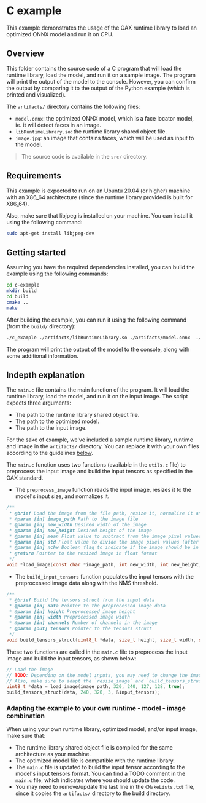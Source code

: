 # C example

This example demonstrates the usage of the OAX runtime library to load an optimized ONNX model and run it on CPU.

## Overview

This folder contains the source code of a C program that will load the runtime library, load the model, and run it on a
sample image.
The program will print the output of the model to the console. However, you can confirm the output by comparing it to
the output of the Python example (which is printed and visualized).

The `artifacts/` directory contains the following files:

- `model.onnx`: the optimized ONNX model, which is a face locator model, ie. it will detect faces in an image.
- `libRuntimeLibrary.so`: the runtime library shared object file.
- `image.jpg`: an image that contains faces, which will be used as input to the model.

> The source code is available in the `src/` directory.

## Requirements

This example is expected to run on an Ubuntu 20.04 (or higher) machine with an X86_64 architecture (since the runtime
library provided is built for X86_64).

Also, make sure that libjpeg is installed on your machine. You can install it using the following command:

```bash
sudo apt-get install libjpeg-dev
```

## Getting started

Assuming you have the required dependencies installed, you can build the example using the following commands:

```bash
cd c-example
mkdir build
cd build
cmake ..
make
```

After building the example, you can run it using the following command (from the `build/` directory):

```bash
./c_example ./artifacts/libRuntimeLibrary.so ./artifacts/model.onnx  ./artifacts/image.jpg
```

The program will print the output of the model to the console, along with some additional information.

## Indepth explanation

The `main.c` file contains the main function of the program. It will load the runtime library, load the model, and run
it on the input image. The script expects three arguments:

- The path to the runtime library shared object file.
- The path to the optimized model.
- The path to the input image.

For the sake of example, we've included a sample runtime library, runtime and image in the `artifacts/` directory.
You can replace it with your own files according to the
guidelines [below](#adapting-the-example-to-your-own-runtime---model---image-combination).

The `main.c` function uses two functions (available in the `utils.c` file) to preprocess the input image and build the
input tensors as specified in the OAX standard.

- The `preprocess_image` function reads the input image, resizes it to the model's input size, and normalizes it.

```c
/**
 * @brief Load the image from the file path, resize it, normalize it and convert it to float.
 * @param [in] image_path Path to the image file
 * @param [in] new_width Desired width of the image
 * @param [in] new_height Desired height of the image
 * @param [in] mean Float value to subtract from the image pixel values
 * @param [in] std Float value to divide the image pixel values (after mean subtraction)
 * @param [in] nchw Boolean flag to indicate if the image should be in NCHW or NHWC format
 * @return Pointer to the resized image in float format
 */
void *load_image(const char *image_path, int new_width, int new_height, float mean, float std, bool nchw);
```

- The `build_input_tensors` function populates the input tensors with the preprocessed image data along with the NMS
  threshold.

```c
/**
 * @brief Build the tensors struct from the input data
 * @param [in] data Pointer to the preprocessed image data
 * @param [in] height Preprocessed image height
 * @param [in] width Preprocessed image width
 * @param [in] channels Number of channels in the image
 * @param [out] tensors Pointer to the tensors struct
 */
void build_tensors_struct(uint8_t *data, size_t height, size_t width, size_t channels, tensors_struct *tensors);
```

These two functions are called in the `main.c` file to preprocess the input image and build the input tensors, as shown
below:

```c
// Load the image
// TODO: Depending on the model inputs, you may need to change the image size, mean, std and the tensors struct
// Also, make sure to adapt the `resize_image` and `build_tensors_struct` function to your needs
uint8_t *data = load_image(image_path, 320, 240, 127, 128, true);
build_tensors_struct(data, 240, 320, 3, &input_tensors);
```

### Adapting the example to your own runtime - model - image combination

When using your own runtime library, optimized model, and/or input image, make sure that:

- The runtime library shared object file is compiled for the same architecture as your machine.
- The optimized model file is compatible with the runtime library.
- The `main.c` file is updated to build the input tensor according to the model's input tensors format. You can find a
  TODO
  comment in the `main.c` file, which indicates where you should update the code.
- You may need to remove/update the last line in the `CMakeLists.txt` file, since it copies the `artifacts/` directory
  to the build directory.